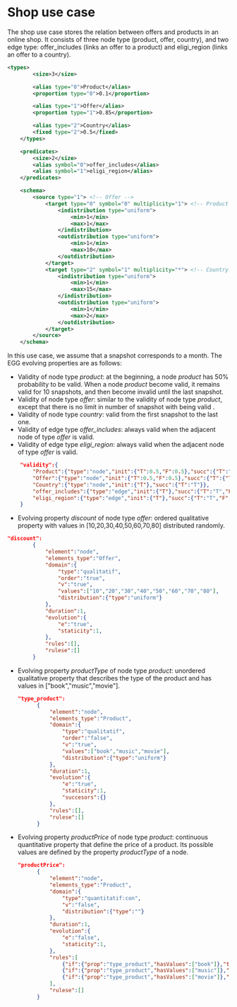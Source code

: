 # Shop use case

The shop use case stores the relation between offers and products in an online shop. It consists of three node type (product, offer, country), and two edge type: offer_includes (links an offer to a product) and eligi_region (links an offer to a country).

```xml
<types>
		<size>3</size>

		<alias type="0">Product</alias>
		<proportion type="0">0.1</proportion>

		<alias type="1">Offer</alias>
		<proportion type="1">0.85</proportion>

		<alias type="2">Country</alias>
		<fixed type="2">0.5</fixed>
	</types>

	<predicates>
		<size>2</size>
		<alias symbol="0">offer_includes</alias>
		<alias symbol="1">eligi_region</alias>
	</predicates>

	<schema>
		<source type="1"> <!-- Offer -->
			<target type="0" symbol="0" multiplicity="1"> <!-- Product -->
				<indistribution type="uniform">
					<min>1</min>
					<max>1</max>
				</indistribution>
				<outdistribution type="uniform">
					<min>1</min>
					<max>10</max>
				</outdistribution>
			</target>
			<target type="2" symbol="1" multiplicity="*"> <!-- Country -->
				<indistribution type="uniform">
					<min>1</min>
					<max>15</max>
				</indistribution>
				<outdistribution type="uniform">
					<min>1</min>
					<max>2</max>
				</outdistribution>
			</target>
		</source>
	</schema>
```

In this use case, we assume that a snapshot corresponds to a month. The EGG evolving properties are as follows:

* Validity of node type *product*: at the beginning, a node *product* has 50% probability to be valid. When a node *product* become valid, it remains valid for 10 snapshots, and then become invalid until the last snapshot.
* Validity of node type *offer*: similar to the validity of node type *product*, except that there is no limit in number of snapshot with being valid  .
* Validity of node type *country*: valid from the first snapshot to the last one.
* Validity of edge type *offer_includes*: always valid when the adjacent node of type *offer* is valid.
* Validity of edge type *eligi_region*: always valid when the adjacent node of type *offer* is valid.

```json
	"validity":{
		"Product":{"type":"node","init":{"T":0.5,"F":0.5},"succ":{"T":"T","F":{"T":0.5,"F":0.5}},"max":{"T":10}},
		"Offer":{"type":"node","init":{"T":0.5,"F":0.5},"succ":{"T":{"T":0.5,"F":0.5},"F":{"T":0.5,"F":0.5}}},
		"Country":{"type":"node","init":{"T"},"succ":{"T":"T"}},
		"offer_includes":{"type":"edge","init":{"T"},"succ":{"T":"T","F":"T"}},
		"eligi_region":{"type":"edge","init":{"T"},"succ":{"T":"T","F":"T"}},
	}
```

* Evolving property *discount* of node type *offer*: ordered qualitative property with values in [10,20,30,40,50,60,70,80] distributed randomly.
```json
"discount":
		{		
			"element":"node",
			"elements_type":"Offer",
			"domain":{
				"type":"qualitatif",
				"order":"true",
				"v":"true",
				"values":["10","20","30","40","50","60","70","80"],
				"distribution":{"type":"uniform"}
			},
			"duration":1,
			"evolution":{
				"e":"true",
				"staticity":1,
			},
			"rules":[],
			"rulese":[]
		}
```


* Evolving property *productType* of node type *product*: unordered qualitative property that describes the type of the product and has values in ["book","music","movie"]. 
  
  ```json
  "type_product":
		{		
			"element":"node",
			"elements_type":"Product",
			"domain":{
				"type":"qualitatif",
				"order":"false",
				"v":"true",
				"values":["book","music","movie"],
				"distribution":{"type":"uniform"}
			},
			"duration":1,
			"evolution":{
				"e":"true",
				"staticity":1,
				"succesors":{}
			},
			"rules":[],
			"rulese":[]
		}
  ```
  
* Evolving property *productPrice* of node type *product*: continuous quantitative property that define the price of a product. Its possible values are defined by the property *productType* of a node. 

  ```json
  "productPrice":
		{		
			"element":"node",
			"elements_type":"Product",
			"domain":{
				"type":"quantitatif:con",	
				"v":"false",
				"distribution":{"type":""}
			},
			"duration":1,
			"evolution":{
				"e":"false",
				"staticity":1,
			},
			"rules":[
				{"if":{"prop":"type_product","hasValues":["book"]},"then":{"prop":"productPrice","config":{"domain":{"values":{"min":5,"max":50},"distribution":{"type":"uniform"}},"evolution":{"e":"false","staticity":1}}}},
				{"if":{"prop":"type_product","hasValues":["music"]},"then":{"prop":"productPrice","config":{"domain":{"values":{"min":10,"max":20},"distribution":{"type":"uniform"}},"evolution":{"e":"false","staticity":1}}}},
				{"if":{"prop":"type_product","hasValues":["movie"]},"then":{"prop":"productPrice","config":{"domain":{"values":{"min":25,"max":60},"distribution":{"type":"uniform"}},"evolution":{"e":"false","staticity":1}}}},
			],
			"rulese":[]
		}
  ```
